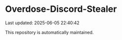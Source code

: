 # Overdose-Discord-Stealer

Last updated: 2025-06-05 22:40:42

This repository is automatically maintained.
